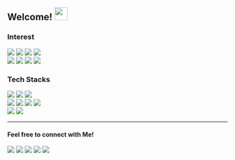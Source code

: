 ## Welcome! <img src="https://camo.githubusercontent.com/e8e7b06ecf583bc040eb60e44eb5b8e0ecc5421320a92929ce21522dbc34c891/68747470733a2f2f6d656469612e67697068792e636f6d2f6d656469612f6876524a434c467a6361737252346961377a2f67697068792e676966" height=30/>




### Interest
<img src="https://img.shields.io/badge/-Machine Learning-000000?style=flat"/></a>
<img src="https://img.shields.io/badge/-Deep Learning-000000?style=flat"/></a>
<img src="https://img.shields.io/badge/-Data Science-000000?style=flat"/></a>
<img src="https://img.shields.io/badge/-Data Visualization-000000?style=flat"/></a>
<br>
<img src="https://img.shields.io/badge/-BERT-000000?style=flat"/></a>
<img src="https://img.shields.io/badge/-Korean Language Processing-000000?style=flat"/></a>
<img src="https://img.shields.io/badge/-Text Classification-000000?style=flat"/></a>
<img src="https://img.shields.io/badge/-Medical AI-000000?style=flat"/></a>


### Tech Stacks
<!-- Click the image to move my repository (or webpage) -->
<!-- <img src="https://img.shields.io/badge/-Machine Learning-000000?style=flat"/></a> -->
<!-- <img src="https://img.shields.io/badge/-Deep Learning-000000?style=flat"/></a> -->
<!-- <img src="https://img.shields.io/badge/-YOLO-000000?style=flat&logo=YOLO"/></a> -->
<!-- <img src="https://img.shields.io/badge/-Computer Vision-000000?style=flat"/></a> -->
<!-- <img src="https://img.shields.io/badge/-Object Detection-000000?style=flat"/></a> -->
<!-- <img src="https://img.shields.io/badge/-Data Science-000000?style=flat"/></a> -->
<!-- <img src="https://img.shields.io/badge/-Object Detection-000000?style=flat"/></a> -->
<a href="https://github.com/oneonlee/Python" target="_blank"><img src="https://img.shields.io/badge/-Python-000000?style=flat&logo=Python"/></a>
<a href="https://konlpy.org/en/latest/" target="_blank"><img src="https://img.shields.io/badge/-KoNLPy-000000?style=flat"/></a>
<a href="https://github.com/oneonlee/OpenCV-Python" target="_blank"><img src="https://img.shields.io/badge/-OpenCV-000000?style=flat&logo=OpenCV"/></a>
<br>
<a href="https://github.com/oneonlee/Computer-Science/tree/main/4.%20System%20Programming" target="_blank"><img src="https://img.shields.io/badge/-Linux-000000?style=flat&logo=Linux"/></a>
<img src="https://img.shields.io/badge/-C-000000?style=flat&logo=C"/></a>
<a href="https://github.com/oneonlee/Computer-Science/tree/main/1.%20OOP" target="_blank"><img src="https://img.shields.io/badge/-C++-000000?style=flat&logo=C%2B%2B"/></a>
<img src="https://img.shields.io/badge/-Arudino-000000?style=flat&logo=Arduino"/></a>
<br>
<a href="https://sapphire-duchess-70c.notion.site/9241d8b531d44f06aea609dcb05893c1?v=6a90fa6c830f4aa3bbc4aedd5ddb7a82" target="_blank"><img src="https://img.shields.io/badge/-JavaScript-000000?style=flat&logo=JavaScript"/></a>
<img src="https://img.shields.io/badge/-MySQL-000000?style=flat&logo=MySQL&logoColor=white"/>

---

#### Feel free to connect with Me!
<a href="mail:time@inha.edu" target="_blank"><img src="https://img.shields.io/badge/-Mail-000000?style=flat&logo=gmail&logoColor=white"/><a/>
<a href="https://oneonlee.github.io/bio/" target="_blank"><img src="https://img.shields.io/badge/-Website-000000?style=flat&logo=About.me&logoColor=white"/><a/>
<a href="https://www.instagram.com/oneonlee/" target="_blank"><img src="https://img.shields.io/badge/-Instagram-000000?style=flat&logo=instagram&logoColor=white"/><a/>
<a href="https://www.linkedin.com/in/dong-geon-lee-9a8647202/" target="_blank"><img src="https://img.shields.io/badge/-Linkedin-000000?style=flat&logo=linkedin"/><a/>
<a href="https://hits.seeyoufarm.com"><img src="https://hits.seeyoufarm.com/api/count/incr/badge.svg?url=https%3A%2F%2Fgithub.com%2Foneonlee%2Fhit-counter&count_bg=%231F367B&title_bg=%23000000&icon=&icon_color=%23E7E7E7&title=Today&edge_flat=false"/></a>


  <br>
  
<div align=center>
</div>
